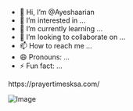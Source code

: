 - 👋 Hi, I’m @Ayeshaarian
- 👀 I’m interested in ...
- 🌱 I’m currently learning ...
- 💞️ I’m looking to collaborate on ...
- 📫 How to reach me ...
- 😄 Pronouns: ...
- ⚡ Fun fact: ...

<!---
Ayeshaarian/Ayeshaarian is a ✨ special ✨ repository because its `README.md` (this file) appears on your GitHub profile.
You can click the Preview link to take a look at your changes.
--->https://prayertimesksa.com/
![Image](https://github.com/user-attachments/assets/4ee21500-cfe9-4c43-9428-3823ae0d5628)
